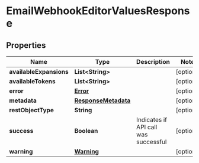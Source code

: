 
# EmailWebhookEditorValuesResponse

## Properties
Name | Type | Description | Notes
------------ | ------------- | ------------- | -------------
**availableExpansions** | **List&lt;String&gt;** |  |  [optional]
**availableTokens** | **List&lt;String&gt;** |  |  [optional]
**error** | [**Error**](Error.md) |  |  [optional]
**metadata** | [**ResponseMetadata**](ResponseMetadata.md) |  |  [optional]
**restObjectType** | **String** |  |  [optional]
**success** | **Boolean** | Indicates if API call was successful |  [optional]
**warning** | [**Warning**](Warning.md) |  |  [optional]



